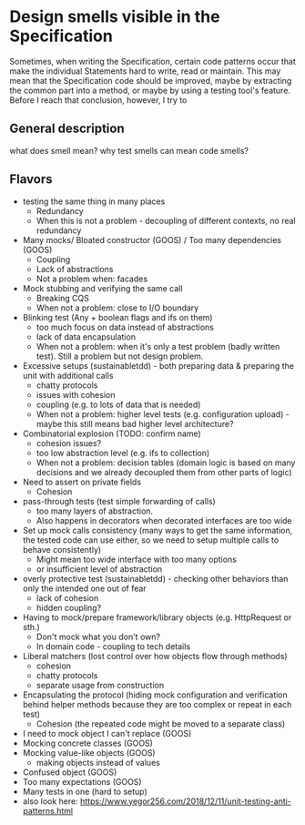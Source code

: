 # Design smells visible in the Specification

Sometimes, when writing the Specification, certain code patterns occur that make the individual Statements hard to write, read or maintain. This may mean that the Specification code should be improved, maybe by extracting the common part into a method, or maybe by using a testing tool's feature. Before I reach that conclusion, however, I try to 

## General description

what does smell mean?
why test smells can mean code smells?

## Flavors

* testing the same thing in many places
  * Redundancy
  * When this is not a problem - decoupling of different contexts, no real redundancy
* Many mocks/ Bloated constructor (GOOS) / Too many dependencies (GOOS)
  * Coupling
  * Lack of abstractions
  * Not a problem when: facades
* Mock stubbing and verifying the same call
  * Breaking CQS
  * When not a problem: close to I/O boundary
* Blinking test (Any + boolean flags and ifs on them)
  * too much focus on data instead of abstractions
  * lack of data encapsulation
  * When not a problem: when it's only a test problem (badly written test). Still a problem but not design problem.
* Excessive setups (sustainabletdd) - both preparing data & preparing the unit with additional calls 
  * chatty protocols
  * issues with cohesion
  * coupling (e.g. to lots of data that is needed)
  * When not a problem: higher level tests (e.g. configuration upload) - maybe this still means bad higher level architecture?
* Combinatorial explosion (TODO: confirm name)
  * cohesion issues?
  * too low abstraction level (e.g. ifs to collection)
  * When not a problem: decision tables (domain logic is based on many decisions and we already decoupled them from other parts of logic)
* Need to assert on private fields
  * Cohesion
* pass-through tests (test simple forwarding of calls)
  * too many layers of abstraction. 
  * Also happens in decorators when decorated interfaces are too wide
* Set up mock calls consistency (many ways to get the same information, the tested code can use either, so we need to setup multiple calls to behave consistently)
  * Might mean too wide interface with too many options 
  * or insufficient level of abstraction
* overly protective test (sustainabletdd) - checking other behaviors than only the intended one out of fear
  * lack of cohesion
  * hidden coupling?
* Having to mock/prepare framework/library objects (e.g. HttpRequest or sth.)
  * Don't mock what you don't own?
  * In domain code - coupling to tech details
* Liberal matchers (lost control over how objects flow through methods)
  * cohesion
  * chatty protocols
  * separate usage from construction
* Encapsulating the protocol (hiding mock configuration and verification behind helper methods because they are too complex or repeat in each test)
  * Cohesion (the repeated code might be moved to a separate class)
* I need to mock object I can't replace (GOOS)
* Mocking concrete classes (GOOS)
* Mocking value-like objects (GOOS)
  * making objects instead of values
* Confused object (GOOS)
* Too many expectations (GOOS)
* Many tests in one (hard to setup)
* also look here: https://www.yegor256.com/2018/12/11/unit-testing-anti-patterns.html